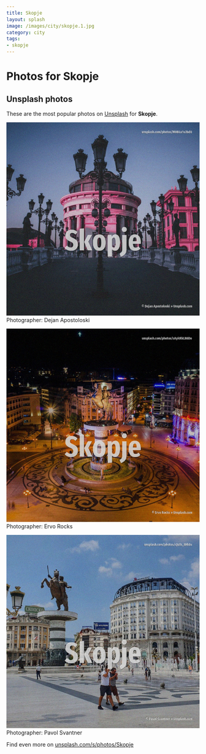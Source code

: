 ```yaml
---
title: Skopje
layout: splash
image: /images/city/skopje.1.jpg
category: city
tags:
- skopje
---
```

# Photos for Skopje
 
## Unsplash photos
These are the most popular photos on [Unsplash](https://unsplash.com) for **Skopje**.
 
![Skopje](/images/city/skopje.1.jpg)
Photographer:  Dejan Apostoloski
 
![Skopje](/images/city/skopje.2.jpg)
Photographer:  Ervo Rocks
 
![Skopje](/images/city/skopje.3.jpg)
Photographer:  Pavol Svantner
 
Find even more on [unsplash.com/s/photos/Skopje](https://unsplash.com/s/photos/Skopje)
 
